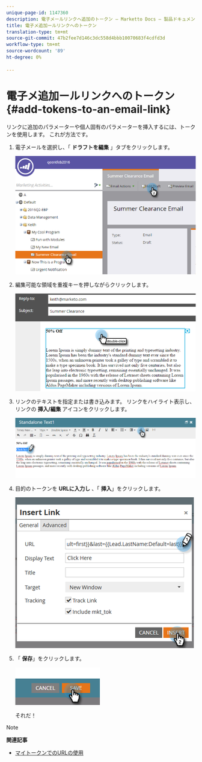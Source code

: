 ```yaml
---
unique-page-id: 1147360
description: 電子メールリンクへ追加のトークン — Marketto Docs — 製品ドキュメント
title: 電子メ追加ールリンクへのトークン
translation-type: tm+mt
source-git-commit: 47b2fee7d146c3dc558d4bbb10070683f4cdfd3d
workflow-type: tm+mt
source-wordcount: '89'
ht-degree: 0%

---
```



# 電子メ追加ールリンクへのトークン {#add-tokens-to-an-email-link}

リンクに追加のパラメーターや個人固有のパラメーターを挿入するには、トークンを使用します。 これが方法です。

1. 電子メールを選択し、「 **ドラフトを編集** 」タブをクリックします。

   ![](assets/one.png)

1. 編集可能な領域を重複キーを押しながらクリックします。

   ![](assets/two.png)

1. リンクのテキストを指定または書き込みます。 リンクをハイライト表示し、リンクの **挿入/編集** アイコンをクリックします。

   ![](assets/three.png)

1. 目的のトークンを **URLに入力し** 、「 **挿入**」をクリックします。

   ![](assets/four.png)

1. 「 **保存**」をクリックします。

   ![](assets/five.png)

   それだ！

>[!NOTE]
>
>**関連記事**
>
>* [マイトークンでのURLの使用](using-urls-in-my-tokens.md)

>



